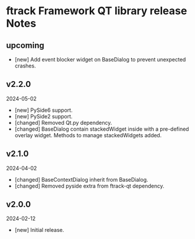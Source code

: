 # ftrack Framework QT library release Notes

## upcoming

* [new] Add event blocker widget on BaseDialog to prevent unexpected crashes.


## v2.2.0
2024-05-02

* [new] PySide6 support.
* [new] PySide2 support.
* [changed] Removed Qt.py dependency.
* [changed] BaseDialog contain stackedWidget inside with a pre-defined overlay widget. Methods to manage stackedWidgets added. 

## v2.1.0
2024-04-02

* [changed] BaseContextDialog inherit from BaseDialog. 
* [changed] Removed pyside extra from ftrack-qt dependency.

## v2.0.0
2024-02-12

*  [new] Initial release.
